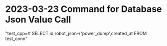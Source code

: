 2023-03-23 Command for Database Json Value Call
===============================================

"test_cpp=# SELECT id,robot_json->'power_dump',created_at FROM test_conn"
